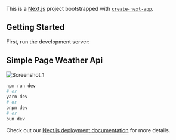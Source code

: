 This is a [Next.js](https://nextjs.org/) project bootstrapped with [`create-next-app`](https://github.com/vercel/next.js/tree/canary/packages/create-next-app).

## Getting Started

First, run the development server:

## Simple Page Weather Api 

![Screenshot_1](https://github.com/juanfsouza/weatherio/assets/88254614/913e9eee-0cb2-4281-bb3e-f68a8eb7f0cc)

```bash
npm run dev
# or
yarn dev
# or
pnpm dev
# or
bun dev
```


Check out our [Next.js deployment documentation](https://nextjs.org/docs/deployment) for more details.
